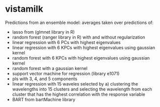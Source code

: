# vistamilk

Predictions from an ensemble model: averages taken over predictions of:
* lasso from (glmnet library in R)
* random forest (ranger library in R) with and without regularization
* linear regression with 6 PCs with highest eigenvalues
* linear regression with 6 KPCs with highest eigenvalues using gaussian kernel
* random forest with 6 KPCs with highest eigenvalues using gaussian kernel
* random forest with a gaussian kernel
* support vector machine for regression (library e1071)
* pls with 3, 4, and 5 components
* linear regression with 15 waveles selected by a) clustering the wavelengths into 15 clusters and selecting the wavelength from each cluster that has the highest correlation with the response variable
* BART from bartMachine library

